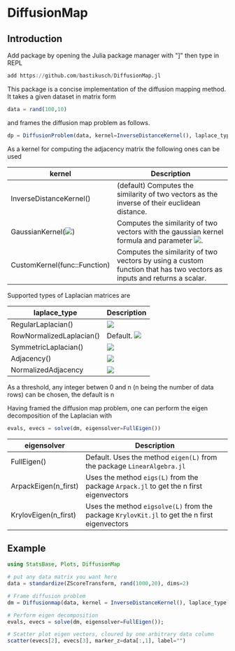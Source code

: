 # DiffusionMap

## Introduction

Add package by opening the Julia package manager with "]" then type in REPL

```julia
add https://github.com/bastikusch/DiffusionMap.jl
```

This package is a concise implementation of the diffusion mapping method. It takes a given dataset in matrix form
```julia
data = rand(100,10)
```
and frames the diffusion map problem as follows.

```julia
dp = DiffusionProblem(data, kernel=InverseDistanceKernel(), laplace_type=RowNormalizedLaplacian(), threshold=size(data,1))
```
As a kernel for computing the adjacency matrix the following ones can be used

kernel | Description
------------ | -------------
InverseDistanceKernel() | (default) Computes the similarity of two vectors as the inverse of their euclidean distance.
GaussianKernel(<img src="https://render.githubusercontent.com/render/math?math=\alpha">) | Computes the similarity of two vectors with the gaussian kernel formula and parameter <img src="https://render.githubusercontent.com/render/math?math=\alpha">.
CustomKernel(func::Function) | Computes the similarity of two vectors by using a custom function that has two vectors as inputs and returns a scalar.

Supported types of Laplacian matrices are

laplace_type | Description
------------ | -------------
RegularLaplacian() | <img src="https://render.githubusercontent.com/render/math?math=L=D-A">
RowNormalizedLaplacian() | Default. <img src="https://render.githubusercontent.com/render/math?math=L=D^{-1}*(D-A)">
SymmetricLaplacian() | <img src="https://render.githubusercontent.com/render/math?math=L=D^{-1/2}*(D-A)*D^{-1/2}">
Adjacency() | <img src="https://render.githubusercontent.com/render/math?math=L=A">
NormalizedAdjacency | <img src="https://render.githubusercontent.com/render/math?math=L=D^{-1}*A">

As a threshold, any integer betwen 0 and n (n being the number of data rows) can be chosen, the default is n

Having framed the diffusion map problem, one can perform the eigen decomposition of the Laplacian with

```julia
evals, evecs = solve(dm, eigensolver=FullEigen())
```
eigensolver | Description
------------ | -------------
FullEigen()| Default. Uses the method `eigen(L)` from the package `LinearAlgebra.jl`
ArpackEigen(n_first) | Uses the method `eigs(L)` from the package `Arpack.jl` to get the n first eigenvectors
KrylovEigen(n_first) | Uses the method `eigsolve(L)` from the package `KrylovKit.jl` to get the n first eigenvectors

## Example

```julia
using StatsBase, Plots, DiffusionMap

# put any data matrix you want here
data = standardize(ZScoreTransform, rand(1000,20), dims=2)

# Frame diffusion problem
dm = Diffusionmap(data, kernel = InverseDistanceKernel(), laplace_type = RowNormalizedLaplacian(), threshold=5)

# Perform eigen decomposition
evals, evecs = solve(dm, eigensolver=FullEigen());

# Scatter plot eigen vectors, cloured by one arbitrary data column
scatter(evecs[2], evecs[3], marker_z=data[:,1], label="")

```
